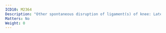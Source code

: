 ```yaml
---
ICD10: M2364
Description: "Other spontaneous disruption of ligament(s) of knee: Lateral collateral ligament or Anterior horn of lateral meniscus"
Matters: No
Weight: 0
---
```

